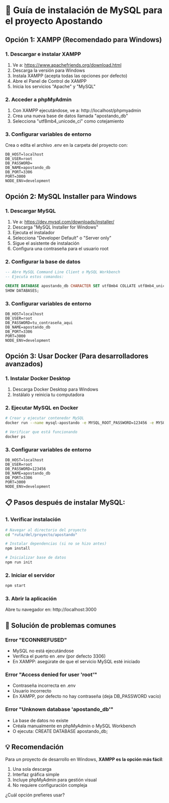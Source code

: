 # 🚀 Guía de instalación de MySQL para el proyecto Apostando

## Opción 1: XAMPP (Recomendado para Windows)

### 1. Descargar e instalar XAMPP
1. Ve a: https://www.apachefriends.org/download.html
2. Descarga la versión para Windows
3. Instala XAMPP (acepta todas las opciones por defecto)
4. Abre el Panel de Control de XAMPP
5. Inicia los servicios "Apache" y "MySQL"

### 2. Acceder a phpMyAdmin
1. Con XAMPP ejecutándose, ve a: http://localhost/phpmyadmin
2. Crea una nueva base de datos llamada "apostando_db"
3. Selecciona "utf8mb4_unicode_ci" como cotejamiento

### 3. Configurar variables de entorno
Crea o edita el archivo .env en la carpeta del proyecto con:
```
DB_HOST=localhost
DB_USER=root
DB_PASSWORD=
DB_NAME=apostando_db
DB_PORT=3306
PORT=3000
NODE_ENV=development
```

## Opción 2: MySQL Installer para Windows

### 1. Descargar MySQL
1. Ve a: https://dev.mysql.com/downloads/installer/
2. Descarga "MySQL Installer for Windows"
3. Ejecuta el instalador
4. Selecciona "Developer Default" o "Server only"
5. Sigue el asistente de instalación
6. Configura una contraseña para el usuario root

### 2. Configurar la base de datos
```sql
-- Abre MySQL Command Line Client o MySQL Workbench
-- Ejecuta estos comandos:

CREATE DATABASE apostando_db CHARACTER SET utf8mb4 COLLATE utf8mb4_unicode_ci;
SHOW DATABASES;
```

### 3. Configurar variables de entorno
```
DB_HOST=localhost
DB_USER=root
DB_PASSWORD=tu_contraseña_aqui
DB_NAME=apostando_db
DB_PORT=3306
PORT=3000
NODE_ENV=development
```

## Opción 3: Usar Docker (Para desarrolladores avanzados)

### 1. Instalar Docker Desktop
1. Descarga Docker Desktop para Windows
2. Instálalo y reinicia tu computadora

### 2. Ejecutar MySQL en Docker
```bash
# Crear y ejecutar contenedor MySQL
docker run --name mysql-apostando -e MYSQL_ROOT_PASSWORD=123456 -e MYSQL_DATABASE=apostando_db -p 3306:3306 -d mysql:8.0

# Verificar que está funcionando
docker ps
```

### 3. Configurar variables de entorno
```
DB_HOST=localhost
DB_USER=root
DB_PASSWORD=123456
DB_NAME=apostando_db
DB_PORT=3306
PORT=3000
NODE_ENV=development
```

## 📋 Pasos después de instalar MySQL:

### 1. Verificar instalación
```bash
# Navegar al directorio del proyecto
cd "ruta/del/proyecto/apostando"

# Instalar dependencias (si no se hizo antes)
npm install

# Inicializar base de datos
npm run init
```

### 2. Iniciar el servidor
```bash
npm start
```

### 3. Abrir la aplicación
Abre tu navegador en: http://localhost:3000

## 🛟 Solución de problemas comunes

### Error "ECONNREFUSED"
- MySQL no está ejecutándose
- Verifica el puerto en .env (por defecto 3306)
- En XAMPP: asegúrate de que el servicio MySQL esté iniciado

### Error "Access denied for user 'root'"
- Contraseña incorrecta en .env
- Usuario incorrecto
- En XAMPP, por defecto no hay contraseña (deja DB_PASSWORD vacío)

### Error "Unknown database 'apostando_db'"
- La base de datos no existe
- Créala manualmente en phpMyAdmin o MySQL Workbench
- O ejecuta: CREATE DATABASE apostando_db;

## 💡 Recomendación

Para un proyecto de desarrollo en Windows, **XAMPP es la opción más fácil**:
1. Una sola descarga
2. Interfaz gráfica simple
3. Incluye phpMyAdmin para gestión visual
4. No requiere configuración compleja

¿Cuál opción prefieres usar?